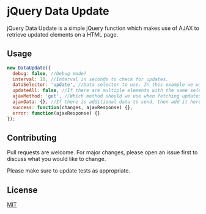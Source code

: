 # jQuery Data Update
jQuery Data Update is a simple jQuery function which makes use of AJAX to retrieve updated elements on a HTML page.

## Usage
```javascript
new DataUpdate({
  debug: false, //Debug mode?
  interval: 10, //Interval in seconds to check for updates.
  dataSelector: 'update', //Data selector to use. In this example we will search for [data-update].
  updateAll: false, //If there are multiple elements with the same selector, should we update all of them?
  ajaxMethod: 'get', //Which method should we use when fetching updates?
  ajaxData: {}, //If there is additional data to send, then add it here.
  success: function(changes, ajaxResponse) {},
  error: function(ajaxResponse) {}
});
```

## Contributing
Pull requests are welcome. For major changes, please open an issue first to discuss what you would like to change.

Please make sure to update tests as appropriate.

## License
[MIT](https://choosealicense.com/licenses/mit/)

